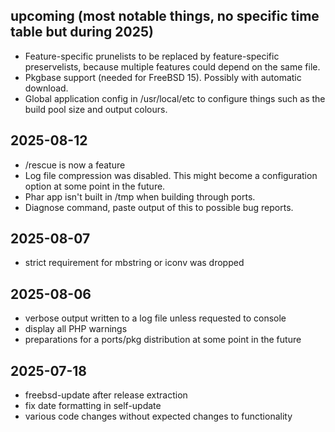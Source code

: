 ## upcoming (most notable things, no specific time table but during 2025) ##
* Feature-specific prunelists to be replaced by feature-specific preservelists, because multiple features could depend on the same file.
* Pkgbase support (needed for FreeBSD 15). Possibly with automatic download.
* Global application config in /usr/local/etc to configure things such as the build pool size and output colours.

## 2025-08-12 ##
* /rescue is now a feature
* Log file compression was disabled. This might become a configuration option at some point in the future.
* Phar app isn't built in /tmp when building through ports.
* Diagnose command, paste output of this to possible bug reports.

## 2025-08-07 ##
* strict requirement for mbstring or iconv was dropped

## 2025-08-06 ##
* verbose output written to a log file unless requested to console
* display all PHP warnings
* preparations for a ports/pkg distribution at some point in the future

## 2025-07-18 ##
* freebsd-update after release extraction
* fix date formatting in self-update
* various code changes without expected changes to functionality
